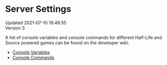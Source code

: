 # Server Settings
Updated 2021-07-10 19.49.55  
Version 3  

A list of console variables and console commands for different Half-Life and Source powered games can be found on the developer wiki:  
* [Console Variables](https://developer.valvesoftware.com/wiki/Category:Console_Variables)
* [Console Commands](https://developer.valvesoftware.com/wiki/Console_Command_List)